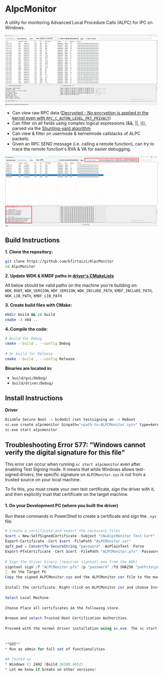 # AlpcMonitor

A utility for monitoring Advanced Local Procedure Calls (ALPC) for IPC on Windows.  

![AlpcMonitor GUI Screenshot](docs/images/alpcmonitor-gui.png)

* Can view raw RPC data ([Decrypted - No encryption is applied in the kernel even with `RPC_C_AUTHN_LEVEL_PKT_PRIVACY`](https://learn.microsoft.com/en-us/windows/win32/rpc/authentication-level-constants#RPC_C_AUTHN_LEVEL_PKT_PRIVACY))
* Can filter on all fields using complex logical expressions (&&, ||, ()), parsed via the [Shunting-yard algorithm](https://en.wikipedia.org/wiki/Shunting_yard_algorithm)
* Can view & filter on usermode & kernelmode callstacks of ALPC packets.
* Given an RPC SEND message (i.e. calling a remote function), can _try_ to trace the remote function's RVA & VA for easier debugging.  

![Callstack and RPC Callee](docs/images/callstack-and-rpc-callee.png)

## Build Instructions

**1. Clone the repository:**
```bash
git clone https://github.com/kfirtaizi/AlpcMonitor
cd AlpcMonitor
```

**2. Update WDK & KMDF paths in [driver's CMakeLists](https://github.com/kfirtaizi/AlpcMonitor/blob/main/driver/CMakeLists.txt)**  
  
All below should be valid paths on the machine you're building on:  
`WDK_ROOT`, `WDK_VERSION`, `WDF_VERSION`, `WDK_INCLUDE_PATH`, `KMDF_INCLUDE_PATH`, `WDK_LIB_PATH`, `KMDF_LIB_PATH`

**3. Create build files with CMake:**
```bash
mkdir build && cd build
cmake -A x64 ..
```

**4. Compile the code:**
```bash
# Build for Debug
cmake --build . --config Debug

# Or build for Release
cmake --build . --config Release
```

**Binaries are located in:**
* `build/gui/Debug/`
* `build/driver/Debug/`

## Install Instructions

**Driver**
```bash
Disable Secure Boot -> bcdedit /set testsigning on -> Reboot
sc.exe create alpcmonitor binpath="<path-to-ALPCMonitor.sys>" type=kernel
sc.exe start alpcmonitor
```

## Troubleshooting Error 577: "Windows cannot verify the digital signature for this file"
This error can occur when running `sc start alpcmonitor` even after enabling Test Signing mode. It means that while Windows allows test-signed drivers, the specific signature on `ALPCMonitor.sys` is not from a trusted source on your local machine.

To fix this, you must create your own test certificate, sign the driver with it, and then explicitly trust that certificate on the target machine.

#### 1. On your Development PC (where you built the driver)
Run these commands in PowerShell to create a certificate and sign the `.sys` file.

```powershell
# Create a certificate and export the necessary files
$cert = New-SelfSignedCertificate -Subject "CN=AlpcMonitor Test Cert" -Type CodeSigningCert
Export-Certificate -Cert $cert -FilePath "ALPCMonitor.cer"
$pfx_pwd = ConvertTo-SecureString "password" -AsPlainText -Force
Export-PfxCertificate -Cert $cert -FilePath "ALPCMonitor.pfx" -Password $pfx_pwd

# Sign the driver binary (requires signtool.exe from the WDK)
signtool sign /f "ALPCMonitor.pfx" /p "password" /fd SHA256 "path\to\your\build\driver\Debug\ALPCMonitor.sys"
2. On the Target PC
Copy the signed ALPCMonitor.sys and the ALPCMonitor.cer file to the machine.

Install the certificate: Right-click on ALPCMonitor.cer and choose Install Certificate.

Select Local Machine.

Choose Place all certificates in the following store.

Browse and select Trusted Root Certification Authorities.

Proceed with the normal driver installation using sc.exe. The sc start alpcmonitor command should now succeed.


**GUI**
* Run as admin for full set of functionalities

## Tested on
* Windows 11 24H2 (Build 26100.4652)
* Let me know if breaks on other versions!
